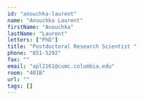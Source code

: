 ```yaml
---
id: "anouchka-laurent"
name: "Anouchka Laurent"
firstName: "Anouchka"
lastName: "Laurent"
letters: ["PhD"]
title: "Postdoctoral Research Scientist "
phone: "851-5292"
fax: ""
email: "apl2161@cumc.columbia.edu"
room: "401B"
url: ""
tags: []
---
```


